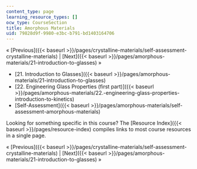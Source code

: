 ```yaml
---
content_type: page
learning_resource_types: []
ocw_type: CourseSection
title: Amorphous Materials
uid: 79828d9f-9980-e3bc-b791-bd1403164706
---
```


« [Previous]({{< baseurl >}}/pages/crystalline-materials/self-assessment-crystalline-materials) | [Next]({{< baseurl >}}/pages/amorphous-materials/21-introduction-to-glasses) »

*   [21\. Introduction to Glasses]({{< baseurl >}}/pages/amorphous-materials/21-introduction-to-glasses)
*   [22\. Engineering Glass Properties (first part)]({{< baseurl >}}/pages/amorphous-materials/22.-engineering-glass-properties-introduction-to-kinetics)
*   [Self-Assessment]({{< baseurl >}}/pages/amorphous-materials/self-assessment-amorphous-materials)

Looking for something specific in this course? The [Resource Index]({{< baseurl >}}/pages/resource-index) compiles links to most course resources in a single page.

« [Previous]({{< baseurl >}}/pages/crystalline-materials/self-assessment-crystalline-materials) | [Next]({{< baseurl >}}/pages/amorphous-materials/21-introduction-to-glasses) »